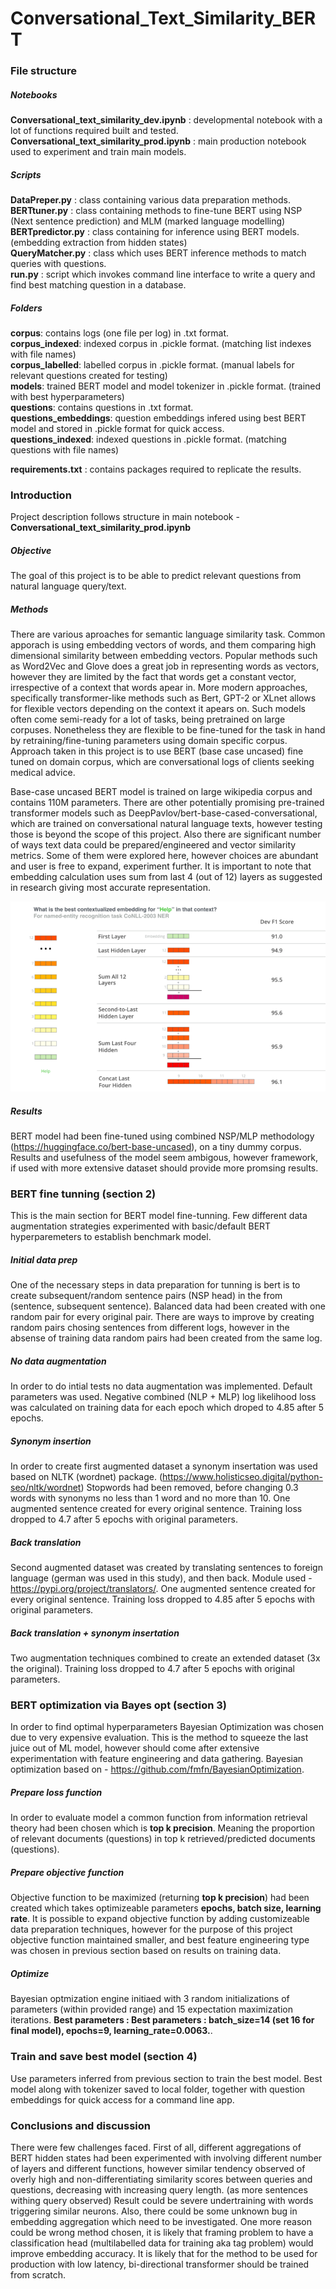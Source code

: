 # Conversational_Text_Similarity_BERT

### File structure

##### Notebooks
**Conversational_text_similarity_dev.ipynb** : developmental notebook with a lot of functions required built and tested.
**Conversational_text_similarity_prod.ipynb** : main production notebook used to experiment and train main models.

##### Scripts <br>
**DataPreper.py** : class containing various data preparation methods. <br>
**BERTtuner.py** : class containing methods to fine-tune BERT using NSP (Next sentence prediction) and MLM (marked language modelling) <br>
**BERTpredictor.py** : class containing for inference using BERT models. (embedding extraction from hidden states) <br>
**QueryMatcher.py** : class which uses BERT inference methods to match queries with questions. <br>
**run.py** : script which invokes command line interface to write a query and find best matching question in a database. <br>

##### Folders <br>
**corpus**: contains logs (one file per log) in .txt format. <br>
**corpus_indexed**: indexed corpus in .pickle format. (matching list indexes with file names) <br>
**corpus_labelled**: labelled corpus in .pickle format. (manual labels for relevant questions created for testing) <br>
**models**: trained BERT model and model tokenizer in .pickle format. (trained with best hyperparameters) <br>
**questions**: contains questions in .txt format. <br>
**questions_embeddings**: question embeddings infered using best BERT model and stored in .pickle format for quick access. <br>
**questions_indexed**: indexed questions in .pickle format. (matching questions with file names) <br>

**requirements.txt** : contains packages required to replicate the results.


### Introduction

Project description follows structure in main notebook - **Conversational_text_similarity_prod.ipynb**

##### Objective

The goal of this project is to be able to predict relevant questions from natural language query/text.

##### Methods

There are various aproaches for semantic language similarity task. Common apporach is using embedding vectors of words, and them comparing high dimensional similarity between embedding vectors. Popular methods such as Word2Vec and Glove does a great job in representing words as vectors, however they are limited by the fact that words get a constant vector, irrespective of a context that words apear in. More modern approaches, specifically transformer-like methods such as Bert, GPT-2 or XLnet allows for flexible vectors depending on the context it apears on. Such models often come semi-ready for a lot of tasks, being pretrained on large corpuses. Nonetheless they are flexible to be fine-tuned for the task in hand by retraining/fine-tuning parameters using domain specific corpus. Approach taken in this project is to use BERT (base case uncased) fine tuned on domain corpus, which are conversational logs of clients seeking medical advice. 

Base-case uncased BERT model is trained on large wikipedia corpus and contains 110M parameters. There are other potentially promising pre-trained transformer models such as DeepPavlov/bert-base-cased-conversational, which are trained on conversational natural language texts, however testing those is beyond the scope of this project. Also there are significant number of ways text data could be prepared/engineered and vector similarity metrics. Some of them were explored here, however choices are abundant and user is free to expand, experiment further. It is important to note that embedding calculation uses sum from last 4 (out of 12) layers as suggested in research giving most accurate representation.

![](1_fWh1m6FyC6bAs3Qfh9iVmg.png)

##### Results

BERT model had been fine-tuned using combined NSP/MLP methodology (https://huggingface.co/bert-base-uncased), on a tiny dummy corpus. Results and usefulness of the model seem ambigous, however framework, if used with more extensive dataset should provide more promsing results.  

### BERT fine tunning (section 2)

This is the main section for BERT model fine-tunning. Few different data augmentation strategies experimented with basic/default BERT hyperparemeters to establish benchmark model. 

##### Initial data prep

One of the necessary steps in data preparation for tunning is bert is to create subsequent/random sentence pairs (NSP head) in the from (sentence, subsequent sentence). Balanced data had been created with one random pair for every original pair. There are ways to improve by creating random pairs chosing sentences from different logs, however in the absense of training data random pairs had been created from the same log.

##### No data augmentation

In order to do intial tests no data augmentation was implemented. Default parameters was used. Negative combined (NLP + MLP) log likelihood loss was calculated on training data for each epoch which droped to 4.85 after 5 epochs.

##### Synonym insertion

In order to create first augmented dataset a synonym insertation was used based on NLTK (wordnet) package. (https://www.holisticseo.digital/python-seo/nltk/wordnet)  Stopwords had been removed, before changing 0.3 words with synonyms no less than 1 word and no more than 10. One augmented sentence created for every original sentence. Training loss dropped to 4.7 after 5 epochs with original parameters.

##### Back translation

Second augmented dataset was created by translating sentences to foreign language (german was used in this study), and then back. Module used - https://pypi.org/project/translators/. One augmented sentence created for every original sentence. Training loss dropped to 4.85 after 5 epochs with original parameters.

##### Back translation + synonym insertation

Two augmentation techniques combined to create an extended dataset (3x the original). Training loss dropped to 4.7 after 5 epochs with original parameters.

### BERT optimization via Bayes opt (section 3)

In order to find optimal hyperparameters Bayesian Optimization was chosen due to very expensive evaluation. This is the method to squeeze the last juice out of ML model, however should come after extensive experimentation with feature engineering and data gathering. Bayesian optimization based on - https://github.com/fmfn/BayesianOptimization. 

##### Prepare loss function

In order to evaluate model a common function from information retrieval theory had been chosen which is **top k precision**. Meaning the proportion of relevant documents (questions) in top k retrieved/predicted documents (questions). 

##### Prepare objective function

Objective function to be maximized (returning **top k precision**) had been created which takes optimizeable parameters **epochs, batch size, learning rate**. It is possible to expand objective function by adding customizeable data preparation techniques, however for the purpose of this project objective function maintained smaller, and best feature engineering type was chosen in previous section based on results on training data.

##### Optimize

Bayesian optmization engine initiaed with 3 random initializations of parameters (within provided range) and 15 expectation maximization iterations. **Best parameters : Best parameters : batch_size=14 (set 16 for final model), epochs=9, learning_rate=0.0063.**.

### Train and save best model (section 4)

Use parameters inferred from previous section to train the best model. Best model along with tokenizer saved to local folder, together with question embeddings for quick access for a command line app. 

### Conclusions and discussion

There were few challenges faced. First of all, different aggregations of BERT hidden states had been experimented with involving different number of layers and different functions, however similar tendency observed of overly high and non-differentiating similarity scores between queries and questions, decreasing with increasing query length. (as more sentences withing query observed) Result could be severe undertraining with words triggering similar neurons. Also, there could be some unknown bug in embedding aggregation which need to be investigated. One more reason could be wrong method chosen, it is likely that framing problem to have a classification head (multilabelled data for training aka tag problem) would improve embedding accuracy. It is likely that for the method to be used for production with low latency, bi-directional transformer should be trained from scratch.
